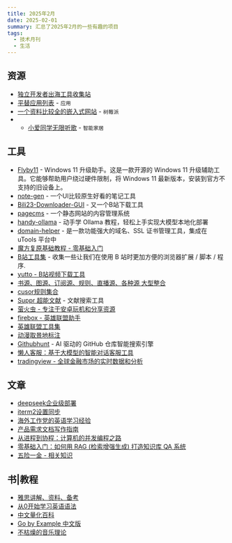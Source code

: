 ```yaml
---
title: 2025年2月
date: 2025-02-01
summary: 汇总了2025年2月的一些有趣的项目
tags:
  - 技术月刊
  - 生活
---
```

## 资源
- [独立开发者出海工具收集站](https://github.com/yaolifeng0629/Awesome-independent-tools)
- [平替应用列表](https://openalternative.co/alternatives) - `应用`
- [一个资料比较全的嵌入式网站](https://randomnerdtutorials.com/) - `树莓派`
- - [小爱同学无限听歌](https://xdocs.hanxi.cc/issues/) - `智能家居`

## 工具
- [Flyby11](https://github.com/builtbybel/Flyby11) - Windows 11 升级助手。这是一款开源的 Windows 11 升级辅助工具。它能够帮助用户绕过硬件限制，将 Windows 11 最新版本，安装到官方不支持的旧设备上。
- [note-gen](https://github.com/codexu/note-gen) - 一个UI比较原生好看的笔记工具
- [Bili23-Downloader-GUI](https://github.com/ScottSloan/Bili23-Downloader) - 又一个B站下载工具
- [pagecms](https://pagescms.org/) - 一个静态网站的内容管理系统
- [handy-ollama](https://github.com/datawhalechina/handy-ollama) - 动手学 Ollama 教程，轻松上手实现大模型本地化部署
- [domain-helper](https://github.com/imxiny/domain-helper) - 是一款功能强大的域名、SSL 证书管理工具，集成在 uTools 平台中
- [魔方复原基础教程 - 零基础入门](https://rustpoint.com/blog/read/%2F%E9%AD%94%E6%96%B9%E5%A4%8D%E5%8E%9F%E5%9F%BA%E7%A1%80%E6%95%99%E7%A8%8B%20-%20%E9%9B%B6%E5%9F%BA%E7%A1%80%E5%85%A5%E9%97%A8.md)
- [B站工具集](https://github.com/HCLonely/awesome-bilibili-extra) - 收集一些让我们在使用 B 站时更加方便的浏览器扩展 / 脚本 / 程序.
- [yutto - B站视频下载工具](https://github.com/yutto-dev/yutto)
- [书源、图源、订阅源、规则、直播源、各种源 大型整合](https://source.zgqinc.gq/)
- [cusor规则集合](https://cursor.directory/)
- [Suppr 超能文献](https://suppr.wilddata.cn/) - 文献搜索工具
- [萤火虫 - 专注于安卓玩机和分享资源](https://www.yhcres.top/)
- [firebox - 英雄联盟助手](https://lol.firefire.club/)
- [英雄联盟工具集](https://hanxven.github.io/LeagueAkari/)
- [动漫取景地标注](https://anitabi.cn/map?c=131.7711,30.2609&z=4.7)
- [Githubhunt](https://githubhunt.top/) - AI 驱动的 GitHub 仓库智能搜索引擎
- [懒人客服：基于大模型的智能对话客服工具](https://github.com/cs-lazy-tools/ChatGPT-On-CS)
- [tradingview - 全球金融市场的实时数据和分析](https://cn.tradingview.com/markets/)

## 文章
- [deepseek企业级部署](https://mp.weixin.qq.com/s/U3RYRqNppuEX4oMdgiKu9Q?token=423632529&lang=zh_CN)
- [iterm2设置同步](https://wayou.github.io/2020/09/15/iTerm2-%E8%AE%BE%E7%BD%AE%E7%9A%84%E5%90%8C%E6%AD%A5/)
- [海外工作党的英语学习经验](https://v2ex.com/t/1104891)
- [产品需求文档写作指南](https://www.wolai.com/hjTNCjSczr8VbMsoqA76ED)
- [从进程到协程：计算机的并发编程之路](https://www.v2ex.com/t/1110155#reply11)
- [零基础入门：如何用 RAG (检索增强生成) 打造知识库 QA 系统](https://github.com/rag-web-ui/rag-web-ui/blob/main/docs/tutorial/README.md)
- [五险一金 - 相关知识](https://i.pixcat.ru/wu-xian-yi-jin)

## 书|教程
- [雅思讲解、资料、备考](https://github.com/Penggeor/IELTS)
- [从0开始学习英语语法](https://hzpt-inet-club.github.io/english-note/)
- [中文量化百科](https://quant-wiki.com/)
- [Go by Example 中文版](https://gobyexample-cn.github.io/)
- [不枯燥的音乐理论](https://lightnote.com.cn/)
